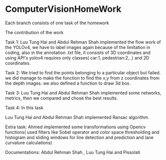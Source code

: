 # ComputerVisionHomeWork
Each branch consists of one task of the homework

The contribution of the work

Task 1: Luu Tung Hai and Abdul Rehman Shah implemented the flow work of the YOLOv4, we have to label images again because of the limitation in coding, also in the annotation .txt file, it consists of 3D coordinates and using API's yolov4 requires only classes( car:1, pedestrian:2,..) and 2D coordinates.

Task 2: We tried to find the points belonging to a particular object but failed. we did manage to make the function to find  the x,y from z coordinates from the depth images. we also defined a function to draw 3d box. 

Task 3: Luu Tung Hai and Abdul Rehman Shah implemented some networks, metrics, then we compared and chose the best results.

Task 4: In this task

 Luu Tung Hai and Abdul Rehman Shah implemented Ransac algorithm. 
 
 Extra task: 
 Ahmed implemented some transformations using Opencv functions( used filters like Sobel operator and color space thresholding and histogram and sliding windows for line detection and prediction and lane curvature calculations)
 
 Documentations: Abdul Rehman Shah , Luu Tung Hai and Pissolati
        
        
